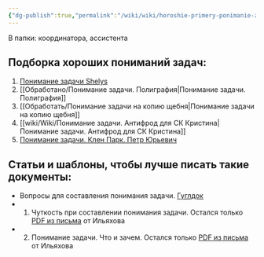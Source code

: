 ```yaml
---
{"dg-publish":true,"permalink":"/wiki/wiki/horoshie-primery-ponimanie-zadachi/"}
---
```



В папки: координатора, ассистента

## Подборка хороших пониманий задач:
1. [Понимание задачи Shelys](https://disk.yandex.ru/i/SrF8YKjOHza-fA)
2. [[Обработано/Понимание задачи. Полиграфия\|Понимание задачи. Полиграфия]]
3. [[Обработать/Понимание задачи на копию щебня\|Понимание задачи на копию щебня]]
4. [[wiki/Wiki/Понимание задачи. Антифрод для СК Кристина\|Понимание задачи. Антифрод для СК Кристина]]
5. [Понимание задачи. Клен Парк. Петр Юрьевич](https://docs.google.com/document/d/1pzqtR44_ZHIX9QMPAStPT7ePkJPbboC1LOn3fmVa3GQ/edit)


## Статьи и шаблоны, чтобы лучше писать такие документы:
- Вопросы для составления понимания задачи. [Гуглдок](https://docs.google.com/document/d/1gpxRt72I79uVsTVUCZVAsbRz8wKyHV7IrtkUDubH624/edit#heading=h.rysneqt3qdjz)
- 1) Чуткость при составлении понимания задачи. Остался только [PDF из письма](https://disk.yandex.ru/d/fSbcubL9Zhn3Bw) от Ильяхова
- 2) Понимание задачи. Что и зачем. Остался только [PDF из письма](https://disk.yandex.ru/d/7Zx3O0LFAEK7Tg) от Ильяхова
